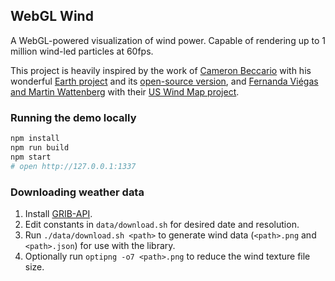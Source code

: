 ## WebGL Wind

A WebGL-powered visualization of wind power.
Capable of rendering up to 1 million wind-led particles at 60fps.

This project is heavily inspired by the work of
[Cameron Beccario](https://twitter.com/cambecc)
with his wonderful [Earth project](https://earth.nullschool.net/)
and its [open-source version](https://github.com/cambecc/earth),
and [Fernanda Viégas and Martin Wattenberg](http://hint.fm/) with their
[US Wind Map project](http://hint.fm/projects/wind/).

### Running the demo locally

```bash
npm install
npm run build
npm start
# open http://127.0.0.1:1337
```

### Downloading weather data

1. Install [GRIB-API](https://software.ecmwf.int/wiki/display/GRIB/Releases).
2. Edit constants in `data/download.sh` for desired date and resolution.
3. Run `./data/download.sh <path>` to generate wind data (`<path>.png` and `<path>.json`) for use with the library.
4. Optionally run `optipng -o7 <path>.png` to reduce the wind texture file size.
